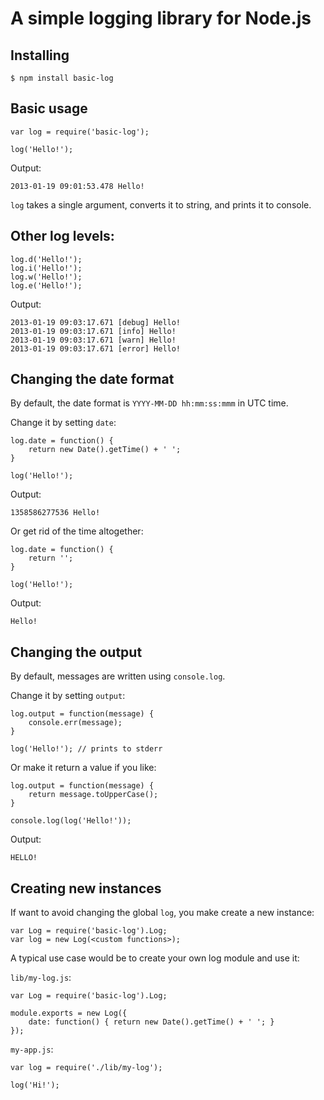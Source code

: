 # A simple logging library for Node.js

## Installing

	$ npm install basic-log

## Basic usage

	var log = require('basic-log');

	log('Hello!');

Output:

	2013-01-19 09:01:53.478 Hello!

`log` takes a single argument, converts it to string, and prints it to console.

## Other log levels:

	log.d('Hello!');
	log.i('Hello!');
	log.w('Hello!');
	log.e('Hello!');

Output:

	2013-01-19 09:03:17.671 [debug] Hello!
	2013-01-19 09:03:17.671 [info] Hello!
	2013-01-19 09:03:17.671 [warn] Hello!
	2013-01-19 09:03:17.671 [error] Hello!

## Changing the date format

By default, the date format is `YYYY-MM-DD hh:mm:ss:mmm` in UTC time.

Change it by setting `date`:

	log.date = function() {
		return new Date().getTime() + ' ';
	}

	log('Hello!');

Output:

	1358586277536 Hello!

Or get rid of the time altogether:

	log.date = function() {
		return '';
	}

	log('Hello!');

Output:

	Hello!

## Changing the output

By default, messages are written using `console.log`.

Change it by setting `output`:

	log.output = function(message) {
		console.err(message);
	}

	log('Hello!'); // prints to stderr

Or make it return a value if you like:

	log.output = function(message) {
		return message.toUpperCase();
	}

	console.log(log('Hello!'));

Output:

	HELLO!

## Creating new instances

If want to avoid changing the global `log`, you make create a new instance:

	var Log = require('basic-log').Log;
	var log = new Log(<custom functions>);

A typical use case would be to create your own log module and use it:

`lib/my-log.js`:

	var Log = require('basic-log').Log;

	module.exports = new Log({
		date: function() { return new Date().getTime() + ' '; }
	});


`my-app.js`:

	var log = require('./lib/my-log');

	log('Hi!');

